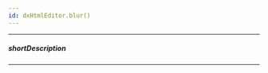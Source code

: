 ```yaml
---
id: dxHtmlEditor.blur()
---
```

---
##### shortDescription
<!-- %shortDescription% -->

---
<!-- %fullDescription% -->

<!-- import * from 'api-reference\10 UI Components\dxTextEditor\3 Methods\blur().md' -->